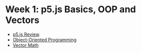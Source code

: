 # Week 1: p5.js Basics, OOP and Vectors

- [p5.js Review](https://docs.google.com/document/d/1SwlymiC-GtLWn3lierr-RxoAMVOi-Rd8rHhorRjIm38/edit#bookmark=id.ljazkkdxd1za).
- [Object-Oriented Programming](https://docs.google.com/document/d/1SwlymiC-GtLWn3lierr-RxoAMVOi-Rd8rHhorRjIm38/edit#bookmark=id.vnl2q7dsqg1j)
- [Vector Math](https://docs.google.com/document/d/1SwlymiC-GtLWn3lierr-RxoAMVOi-Rd8rHhorRjIm38/edit#bookmark=id.hxylr7udd6f3)
